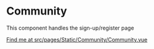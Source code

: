 # Community

This component handles the sign-up/register page

[Find me at src/pages/Static/Community/Community.vue](https://github.com/FAIRsharing/fairsharing.github.io/tree/moreWorkflowTest/src/pages/Static/Community/Community.vue)